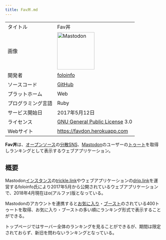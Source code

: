 ```yaml
---
title: Fav丼.md
---
```

<div>

|                    |                                                                                                                                                                                                                                                                                                        |
|--------------------|--------------------------------------------------------------------------------------------------------------------------------------------------------------------------------------------------------------------------------------------------------------------------------------------------------|
| タイトル           | Fav丼                                                                                                                                                                                                                                                                                                  |
| 画像               | [<img src="/images/thumb/0/00/Mastodon_logo.png/120px-Mastodon_logo.png" srcset="/images/thumb/0/00/Mastodon_logo.png/180px-Mastodon_logo.png 1.5x, /images/0/00/Mastodon_logo.png 2x" width="120" height="120" alt="Mastodon" />](/%E3%83%95%E3%82%A1%E3%82%A4%E3%83%AB:Mastodon_logo.png "Mastodon") |
| 開発者             | <a href="https://trickle.ink/@foloinfo" rel="nofollow">foloinfo</a>                                                                                                                                                                                                                                    |
| ソースコード       | <a href="https://github.com/byusnco/favdon" rel="nofollow">GitHub</a>                                                                                                                                                                                                                                  |
| プラットホーム     | Web                                                                                                                                                                                                                                                                                                    |
| プログラミング言語 | Ruby                                                                                                                                                                                                                                                                                                   |
| サービス開始日     | 2017年5月12日                                                                                                                                                                                                                                                                                          |
| ライセンス         | [GNU General Public License](/GNU_General_Public_License "GNU General Public License") 3.0                                                                                                                                                                                                             |
| Webサイト          | <a href="https://favdon.herokuapp.com" rel="nofollow">https://favdon.herokuapp.com</a>                                                                                                                                                                                                                 |

  
**Fav丼**は、[オープンソース](/%E3%82%AA%E3%83%BC%E3%83%97%E3%83%B3%E3%82%BD%E3%83%BC%E3%82%B9 "オープンソース")の[分散SNS](/%E5%88%86%E6%95%A3SNS "分散SNS")、[Mastodon](/Mastodon "Mastodon")のユーザーの[トゥート](/%E3%83%88%E3%82%A5%E3%83%BC%E3%83%88 "トゥート")を取得しランキングとして表示するウェブアプリケーション。

## 概要

Mastodon[インスタンス](/%E3%82%A4%E3%83%B3%E3%82%B9%E3%82%BF%E3%83%B3%E3%82%B9 "インスタンス")の[trickle.link](/Trickle.link "Trickle.link (存在しないページ)")やウェブアプリケーションの<a href="https://drip.link" rel="nofollow">drip.link</a>を運営するfoloinfo氏により2017年5月から公開されているウェブアプリケーションで、2018年4月現在はα(アルファ)版となっている。

Mastodonのアカウントを連携すると[お気に入り](/%E3%81%8A%E6%B0%97%E3%81%AB%E5%85%A5%E3%82%8A "お気に入り")・[ブースト](/%E3%83%96%E3%83%BC%E3%82%B9%E3%83%88 "ブースト")のされている400トゥートを取得、お気に入り・ブーストの多い順にランキング形式で表示することができる。

トップページではサーバー全体のランキングを見ることができるが、期間は限定されておらず、新旧を問わないランキングとなっている。

</div>
